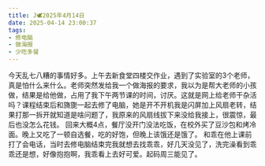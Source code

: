 ```yaml
---
title: J🕊️2025年4月14日
date: 2025-04-14 23:00:37
tags:
- 修电脑
- 做海报
- 少吃多餐
---
```

今天乱七八糟的事情好多。上午去新食堂四楼交作业，遇到了实验室的3个老师，真是怕什么来什么。老师突然发给我一个做海报的要求，我以为是帮大老师的小孩做，结果是给他做，占用了我下午两节课的时间，讨厌。这就是网上给老师干杂活吗？课程结束后和旖旎一起去修了电脑，她是开不开机我是闪屏加上风扇老转，结果打那一拆开就知道是啥问题了，我原来的风扇线拔下来没给我接上，很震惊，最后也没怎么花钱。
回来大概4点，餐厅没开门没法吃饭，在校外买了豆沙包和烤冷面。晚上又吃了一顿自选餐，吃的好饱，但晚上该饿还是饿了。
和乖在他上课前打了会电话，当时去修电脑结束完我就想去找乖乖，好几天没见了，洗完澡看到乖乖还是想，好像抱抱啊，我乖看上去好可爱。起码周三能见了。